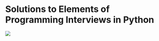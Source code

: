 # Solutions to Elements of Programming Interviews in Python

![](https://github.com/CircArgs/EoPI/workflows/test/badge.svg)
